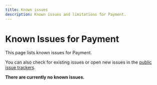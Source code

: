 ```yaml
---
title: Known issues
description: Known issues and limitations for Payment.
---
```


# Known Issues for Payment

This page lists known issues for Payment.

You can also check for existing issues or open new issues in the [public issue trackers](https://github.com/animeshon/issue-tracker).

**There are currently no known issues.**
